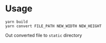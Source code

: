 # Usage

```
yarn build
yarn convert FILE_PATH NEW_WIDTH NEW_HEIGHT
```

Out converted file to `static` directory
